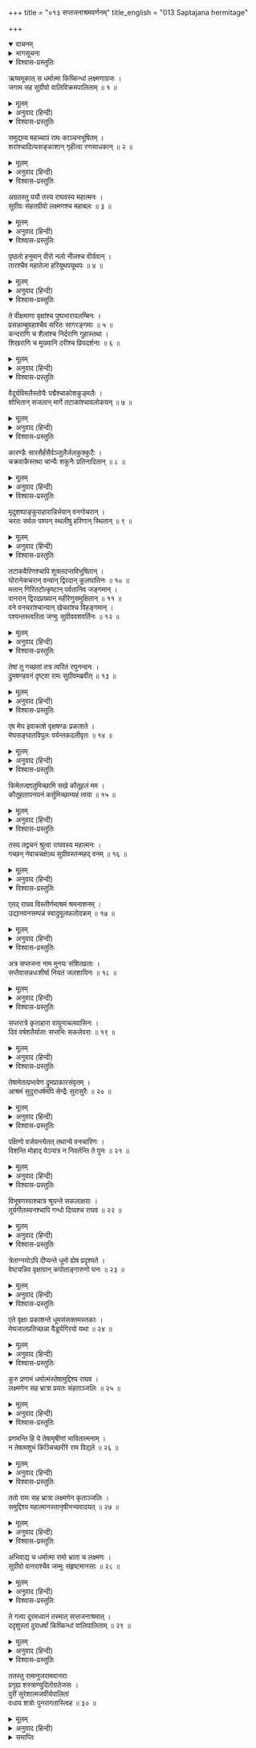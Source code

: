 +++
title = "०१३ सप्तजनाश्रमवर्णनम्"
title_english = "013 Saptajana hermitage"

+++
<details open><summary>वाचनम्</summary>
<div caption="श्रीराम-हरिसीताराममूर्ति-घनपाठिभ्यां वचनम्" class="audioEmbed" src="https://archive.org/download/Ramayana-recitation-Sriram-harisItArAmamUrti-Ghanapaati-v2/Kanda_4/Kanda_4_KSK-013-Saptha_Jana_Shrama_Varnanam_0.mp3"></div>
</details>

<details><summary>भागसूचना</summary>

13. श्रीराम आदिका मार्गमें वृक्षों, विविध जन्तुओं, जलाशयों तथा सप्तजन आश्रमका दूरसे दर्शन करते हुए पुनः किष्किन्धापुरीमें पहुँचना
</details>

<details open><summary>विश्वास-प्रस्तुतिः</summary>

ऋष्यमूकात् स धर्मात्मा किष्किन्धां लक्ष्मणाग्रजः ।  
जगाम सह सुग्रीवो वालिविक्रमपालिताम् ॥ १ ॥
</details>

<details><summary>मूलम्</summary>

ऋष्यमूकात् स धर्मात्मा किष्किन्धां लक्ष्मणाग्रजः ।  
जगाम सह सुग्रीवो वालिविक्रमपालिताम् ॥ १ ॥
</details>

<details><summary>अनुवाद (हिन्दी)</summary>

लक्ष्मणके बड़े भाई धर्मात्मा श्रीराम सुग्रीवको साथ लेकर पुनः ऋष्यमूकसे उस किष्किन्धापुरीकी ओर चले, जो वालीके पराक्रमसे सुरक्षित थी ॥ १ ॥
</details>

<details open><summary>विश्वास-प्रस्तुतिः</summary>

समुद्यम्य महच्चापं रामः काञ्चनभूषितम् ।  
शरांश्चादित्यसङ्काशान् गृहीत्वा रणसाधकान् ॥ २ ॥
</details>

<details><summary>मूलम्</summary>

समुद्यम्य महच्चापं रामः काञ्चनभूषितम् ।  
शरांश्चादित्यसङ्काशान् गृहीत्वा रणसाधकान् ॥ २ ॥
</details>

<details><summary>अनुवाद (हिन्दी)</summary>

अपने सुवर्णभूषित विशाल धनुषको उठाकर और युद्धमें सफलता दिखानेवाले सूर्यतुल्य तेजस्वी बाणोंको लेकर श्रीराम वहाँसे प्रस्थित हुए ॥ २ ॥
</details>

<details open><summary>विश्वास-प्रस्तुतिः</summary>

अग्रतस्तु ययौ तस्य राघवस्य महात्मनः ।  
सुग्रीवः संहतग्रीवो लक्ष्मणश्च महाबलः ॥ ३ ॥
</details>

<details><summary>मूलम्</summary>

अग्रतस्तु ययौ तस्य राघवस्य महात्मनः ।  
सुग्रीवः संहतग्रीवो लक्ष्मणश्च महाबलः ॥ ३ ॥
</details>

<details><summary>अनुवाद (हिन्दी)</summary>

महात्मा रघुनाथजीके आगे-आगे सुगठित ग्रीवावाले सुग्रीव और महाबली लक्ष्मण चल रहे थे ॥ ३ ॥
</details>

<details open><summary>विश्वास-प्रस्तुतिः</summary>

पृष्ठतो हनुमान् वीरो नलो नीलश्च वीर्यवान् ।  
तारश्चैव महातेजा हरियूथपयूथपः ॥ ४ ॥
</details>

<details><summary>मूलम्</summary>

पृष्ठतो हनुमान् वीरो नलो नीलश्च वीर्यवान् ।  
तारश्चैव महातेजा हरियूथपयूथपः ॥ ४ ॥
</details>

<details><summary>अनुवाद (हिन्दी)</summary>

और उनके पीछे वीर हनुमान्, नल, पराक्रमी नील तथा वानर-यूथपोंके भी यूथपति महातेजस्वी तार चल रहे थे ॥
</details>

<details open><summary>विश्वास-प्रस्तुतिः</summary>

ते वीक्षमाणा वृक्षांश्च पुष्पभारावलम्बिनः ।  
प्रसन्नाम्बुवहाश्चैव सरितः सागरङ्गमाः ॥ ५ ॥  
कन्दराणि च शैलांश्च निर्दराणि गुहास्तथा ।  
शिखराणि च मुख्यानि दरीश्च प्रियदर्शनाः ॥ ६ ॥
</details>

<details><summary>मूलम्</summary>

ते वीक्षमाणा वृक्षांश्च पुष्पभारावलम्बिनः ।  
प्रसन्नाम्बुवहाश्चैव सरितः सागरङ्गमाः ॥ ५ ॥  
कन्दराणि च शैलांश्च निर्दराणि गुहास्तथा ।  
शिखराणि च मुख्यानि दरीश्च प्रियदर्शनाः ॥ ६ ॥
</details>

<details><summary>अनुवाद (हिन्दी)</summary>

वे सब लोग फूलोंके भारसे झुके हुए वृक्षों, स्वच्छ जलवाली समुद्रगामिनी नदियों, कन्दराओं, पर्वतों, शिला-विवरों, गुफाओं, मुख्य-मुख्य शिखरों और सुन्दर दिखायी देनेवाली गहन गुफाओंको देखते हुए आगे बढ़ने लगे ॥
</details>

<details open><summary>विश्वास-प्रस्तुतिः</summary>

वैदूर्यविमलैस्तोयैः पद्मैश्चाकोशकुड्मलैः ।  
शोभितान् सजलान् मार्गे तटाकांश्चावलोकयन् ॥ ७ ॥
</details>

<details><summary>मूलम्</summary>

वैदूर्यविमलैस्तोयैः पद्मैश्चाकोशकुड्मलैः ।  
शोभितान् सजलान् मार्गे तटाकांश्चावलोकयन् ॥ ७ ॥
</details>

<details><summary>अनुवाद (हिन्दी)</summary>

उन्होंने मार्गमें ऐसे सजल सरोवरोंको भी देखा, जो वैदूर्यमणिके समान रंगवाले, निर्मल जल तथा कम खिले हुए मुकुलयुक्त कमलोंसे सुशोभित थे ॥ ७ ॥
</details>

<details open><summary>विश्वास-प्रस्तुतिः</summary>

कारण्डैः सारसैर्हंसैर्वञ्जुलैर्जलकुक्कुटैः ।  
चक्रवाकैस्तथा चान्यैः शकुनैः प्रतिनादितान् ॥ ८ ॥
</details>

<details><summary>मूलम्</summary>

कारण्डैः सारसैर्हंसैर्वञ्जुलैर्जलकुक्कुटैः ।  
चक्रवाकैस्तथा चान्यैः शकुनैः प्रतिनादितान् ॥ ८ ॥
</details>

<details><summary>अनुवाद (हिन्दी)</summary>

कारण्डव, सारस, हंस, वञ्जुल, जलमुर्ग, चक्रवाक तथा अन्य पक्षी उन सरोवरोंमें चहचहा रहे थे । उन सबकी प्रतिध्वनि वहाँ गूँज रही थी ॥ ८ ॥
</details>

<details open><summary>विश्वास-प्रस्तुतिः</summary>

मृदुशष्पाङ्कुराहारान्निर्भयान् वनगोचरान् ।  
चरतः सर्वतः पश्यन् स्थलीषु हरिणान् स्थितान् ॥ ९ ॥
</details>

<details><summary>मूलम्</summary>

मृदुशष्पाङ्कुराहारान्निर्भयान् वनगोचरान् ।  
चरतः सर्वतः पश्यन् स्थलीषु हरिणान् स्थितान् ॥ ९ ॥
</details>

<details><summary>अनुवाद (हिन्दी)</summary>

स्थलोंमें सब ओर हरी-हरी कोमल घासके अङ्कुरोंका आहार करनेवाले वनचारी हरिण कहीं निर्भय होकर चरते थे और कहीं खड़े दिखायी देते थे (इन सबको देखते हुए श्रीराम आदि किष्किन्धाकी ओर जा रहे थे) ॥ ९ ॥
</details>

<details open><summary>विश्वास-प्रस्तुतिः</summary>

तटाकवैरिणश्चापि शुक्लदन्तविभूषितान् ।  
घोरानेकचरान् वन्यान् द्विरदान् कूलघातिनः ॥ १० ॥  
मत्तान् गिरितटोत्कृष्टान् पर्वतानिव जङ्गमान् ।  
वानरान् द्विरदप्रख्यान् महीरेणुसमुक्षितान् ॥ ११ ॥  
वने वनचरांश्चान्यान् खेचरांश्च विहङ्गमान् ।  
पश्यन्तस्त्वरिता जग्मुः सुग्रीववशवर्तिनः ॥ १२ ॥
</details>

<details><summary>मूलम्</summary>

तटाकवैरिणश्चापि शुक्लदन्तविभूषितान् ।  
घोरानेकचरान् वन्यान् द्विरदान् कूलघातिनः ॥ १० ॥  
मत्तान् गिरितटोत्कृष्टान् पर्वतानिव जङ्गमान् ।  
वानरान् द्विरदप्रख्यान् महीरेणुसमुक्षितान् ॥ ११ ॥  
वने वनचरांश्चान्यान् खेचरांश्च विहङ्गमान् ।  
पश्यन्तस्त्वरिता जग्मुः सुग्रीववशवर्तिनः ॥ १२ ॥
</details>

<details><summary>अनुवाद (हिन्दी)</summary>

जो सफेद दाँतोंसे सुशोभित थे, देखनेमें भयंकर थे, अकेले विचरते थे और किनारोंको खोदकर नष्ट कर देनेके कारण सरोवरोंके शत्रु समझे जाते थे, ऐसे दो दाँतोंवाले मदमत्त जङ्गली हाथी चलते-फिरते पर्वतोंके समान जाते दिखायी देते थे । उन्होंने अपने दाँतोंसे पर्वतके तटप्रान्तको विदीर्ण कर दिया था । कहीं हाथी-जैसे विशालकाय वानर दृष्टिगोचर होते थे, जो धरतीकी धूलसे नहा उठे थे । इनके सिवा उस वनमें और भी बहुत-से जंगली जीव-जन्तु तथा आकाशचारी पक्षी विचरते देखे जाते थे । इन सबको देखते हुए श्रीराम आदि सब लोग सुग्रीवके वशवर्ती हो तीव्र गतिसे आगे बढ़ने लगे ॥ १०—१२ ॥
</details>

<details open><summary>विश्वास-प्रस्तुतिः</summary>

तेषां तु गच्छतां तत्र त्वरितं रघुनन्दनः ।  
द्रुमषण्डवनं दृष्ट्वा रामः सुग्रीवमब्रवीत् ॥ १३ ॥
</details>

<details><summary>मूलम्</summary>

तेषां तु गच्छतां तत्र त्वरितं रघुनन्दनः ।  
द्रुमषण्डवनं दृष्ट्वा रामः सुग्रीवमब्रवीत् ॥ १३ ॥
</details>

<details><summary>अनुवाद (हिन्दी)</summary>

उन यात्रा करनेवाले लोगोंमें वहाँ रघुकुलनन्दन श्रीरामने वृक्षसमूहोंसे सघन वनको देखकर सुग्रीवसे पूछा— ॥ १३ ॥
</details>

<details open><summary>विश्वास-प्रस्तुतिः</summary>

एष मेघ इवाकाशे वृक्षषण्डः प्रकाशते ।  
मेघसङ्घातविपुलः पर्यन्तकदलीवृतः ॥ १४ ॥
</details>

<details><summary>मूलम्</summary>

एष मेघ इवाकाशे वृक्षषण्डः प्रकाशते ।  
मेघसङ्घातविपुलः पर्यन्तकदलीवृतः ॥ १४ ॥
</details>

<details><summary>अनुवाद (हिन्दी)</summary>

‘वानरराज! आकाशमें मेघकी भाँति जो यह वृक्षोंका समूह प्रकाशित हो रहा है, क्या है? यह इतना विस्तृत है कि मेघोंकी घटाके समान छा रहा है । इसके किनारे-किनारे केलेके वृक्ष लगे हुए हैं, जिनसे वह सारा वृक्षसमूह घिर गया है ॥ १४ ॥
</details>

<details open><summary>विश्वास-प्रस्तुतिः</summary>

किमेतज्ज्ञातुमिच्छामि सखे कौतूहलं मम ।  
कौतूहलापनयनं कर्तुमिच्छाम्यहं त्वया ॥ १५ ॥
</details>

<details><summary>मूलम्</summary>

किमेतज्ज्ञातुमिच्छामि सखे कौतूहलं मम ।  
कौतूहलापनयनं कर्तुमिच्छाम्यहं त्वया ॥ १५ ॥
</details>

<details><summary>अनुवाद (हिन्दी)</summary>

‘सखे! यह कौन-सा वन है, यह मैं जानना चाहता हूँ । इसके लिये मेरे मनमें बड़ा कौतूहल है । मैं चाहता हूँ कि तुम्हारे द्वारा मेरे इस कौतूहलका निवारण हो’ ॥ १५ ॥
</details>

<details open><summary>विश्वास-प्रस्तुतिः</summary>

तस्य तद्वचनं श्रुत्वा राघवस्य महात्मनः ।  
गच्छन् नेवाचचक्षेऽथ सुग्रीवस्तन्महद् वनम् ॥ १६ ॥
</details>

<details><summary>मूलम्</summary>

तस्य तद्वचनं श्रुत्वा राघवस्य महात्मनः ।  
गच्छन् नेवाचचक्षेऽथ सुग्रीवस्तन्महद् वनम् ॥ १६ ॥
</details>

<details><summary>अनुवाद (हिन्दी)</summary>

महात्मा रघुनाथजीकी यह बात सुनकर सुग्रीवने चलते-चलते ही उस विशाल वनके विषयमें बताना आरम्भ किया ॥
</details>

<details open><summary>विश्वास-प्रस्तुतिः</summary>

एतद् राघव विस्तीर्णमाश्रमं श्रमनाशनम् ।  
उद्यानवनसम्पन्नं स्वादुमूलफलोदकम् ॥ १७ ॥
</details>

<details><summary>मूलम्</summary>

एतद् राघव विस्तीर्णमाश्रमं श्रमनाशनम् ।  
उद्यानवनसम्पन्नं स्वादुमूलफलोदकम् ॥ १७ ॥
</details>

<details><summary>अनुवाद (हिन्दी)</summary>

‘रघुनन्दन! यह एक विस्तृत आश्रम है, जो सबके श्रमका निवारण करनेवाला है । यह उद्यानों और उपवनोंसे युक्त है । यहाँ स्वादिष्ट फल-मूल और जल सुलभ होते हैं ॥
</details>

<details open><summary>विश्वास-प्रस्तुतिः</summary>

अत्र सप्तजना नाम मुनयः संशितव्रताः ।  
सप्तैवासन्नधःशीर्षा नियतं जलशायिनः ॥ १८ ॥
</details>

<details><summary>मूलम्</summary>

अत्र सप्तजना नाम मुनयः संशितव्रताः ।  
सप्तैवासन्नधःशीर्षा नियतं जलशायिनः ॥ १८ ॥
</details>

<details><summary>अनुवाद (हिन्दी)</summary>

‘इस आश्रममें सप्तजन नामसे प्रसिद्ध सात ही मुनि रहते थे, जो कठोर व्रतके पालनमें तत्पर थे । वे नीचे सिर करके तपस्या करते थे । नियमपूर्वक रहकर जलमें शयन करनेवाले थे ॥ १८ ॥
</details>

<details open><summary>विश्वास-प्रस्तुतिः</summary>

सप्तरात्रे कृताहारा वायुनाचलवासिनः ।  
दिवं वर्षशतैर्याताः सप्तभिः सकलेवराः ॥ १९ ॥
</details>

<details><summary>मूलम्</summary>

सप्तरात्रे कृताहारा वायुनाचलवासिनः ।  
दिवं वर्षशतैर्याताः सप्तभिः सकलेवराः ॥ १९ ॥
</details>

<details><summary>अनुवाद (हिन्दी)</summary>

‘सात दिन और सात रात व्यतीत करके वे केवल वायुका आहार करते थे तथा एक स्थानपर निश्चल भावसे रहते थे । इस प्रकार सात सौ वर्षोंतक तपस्या करके वे सशरीर स्वर्गलोकको चले गये ॥ १९ ॥
</details>

<details open><summary>विश्वास-प्रस्तुतिः</summary>

तेषामेतत्प्रभावेण द्रुमप्राकारसंवृतम् ।  
आश्रमं सुदुराधर्षमपि सेन्द्रैः सुरासुरैः ॥ २० ॥
</details>

<details><summary>मूलम्</summary>

तेषामेतत्प्रभावेण द्रुमप्राकारसंवृतम् ।  
आश्रमं सुदुराधर्षमपि सेन्द्रैः सुरासुरैः ॥ २० ॥
</details>

<details><summary>अनुवाद (हिन्दी)</summary>

‘उन्हींके प्रभावसे सघन वृक्षोंकी चहारदीवारीसे घिरा हुआ यह आश्रम इन्द्रसहित सम्पूर्ण देवताओं और असुरोंके लिये भी अत्यन्त दुर्धर्ष बना हुआ है ॥ २० ॥
</details>

<details open><summary>विश्वास-प्रस्तुतिः</summary>

पक्षिणो वर्जयन्त्येतत् तथान्ये वनचारिणः ।  
विशन्ति मोहाद् येऽप्यत्र न निवर्तन्ति ते पुनः ॥ २१ ॥
</details>

<details><summary>मूलम्</summary>

पक्षिणो वर्जयन्त्येतत् तथान्ये वनचारिणः ।  
विशन्ति मोहाद् येऽप्यत्र न निवर्तन्ति ते पुनः ॥ २१ ॥
</details>

<details><summary>अनुवाद (हिन्दी)</summary>

‘पक्षी तथा दूसरे वनचर जीव इसे दूरसे ही त्याग देते हैं । जो मोहवश इसके भीतर प्रवेश करते हैं, वे फिर कभी नहीं लौटते हैं ॥ २१ ॥
</details>

<details open><summary>विश्वास-प्रस्तुतिः</summary>

विभूषणरवाश्चात्र श्रूयन्ते सकलाक्षराः ।  
तूर्यगीतस्वनश्चापि गन्धो दिव्यश्च राघव ॥ २२ ॥
</details>

<details><summary>मूलम्</summary>

विभूषणरवाश्चात्र श्रूयन्ते सकलाक्षराः ।  
तूर्यगीतस्वनश्चापि गन्धो दिव्यश्च राघव ॥ २२ ॥
</details>

<details><summary>अनुवाद (हिन्दी)</summary>

‘रघुनन्दन! यहाँ मधुर अक्षरवाली वाणीके साथ-साथ आभूषणोंकी झनकारें भी सुनी जाती हैं । वाद्य और गीतकी मधुर ध्वनि भी कानोंमें पड़ती है और दिव्य सुगन्धका भी अनुभव होता है ॥ २२ ॥
</details>

<details open><summary>विश्वास-प्रस्तुतिः</summary>

त्रेताग्नयोऽपि दीप्यन्ते धूमो ह्येष प्रदृश्यते ।  
वेष्टयन्निव वृक्षाग्रान् कपोताङ्गारुणो घनः ॥ २३ ॥
</details>

<details><summary>मूलम्</summary>

त्रेताग्नयोऽपि दीप्यन्ते धूमो ह्येष प्रदृश्यते ।  
वेष्टयन्निव वृक्षाग्रान् कपोताङ्गारुणो घनः ॥ २३ ॥
</details>

<details><summary>अनुवाद (हिन्दी)</summary>

‘यहाँ आहवनीय आदि त्रिविध अग्नियाँ भी प्रज्वलित होती हैं । यह कबूतरके अंगोंकी भाँति धूसर रंगवाला घना धूम उठता दिखायी देता है, जो वृक्षोंकी शिखाओंको आवेष्टित-सा कर रहा है ॥ २३ ॥
</details>

<details open><summary>विश्वास-प्रस्तुतिः</summary>

एते वृक्षाः प्रकाशन्ते धूमसंसक्तमस्तकाः ।  
मेघजालप्रतिच्छन्ना वैडूर्यगिरयो यथा ॥ २४ ॥
</details>

<details><summary>मूलम्</summary>

एते वृक्षाः प्रकाशन्ते धूमसंसक्तमस्तकाः ।  
मेघजालप्रतिच्छन्ना वैडूर्यगिरयो यथा ॥ २४ ॥
</details>

<details><summary>अनुवाद (हिन्दी)</summary>

‘जिनके शिखाओंपर होम-धूम छा रहे हैं, वे ये वृक्ष मेघसमूहोंसे आच्छादित हुए नीलमके पर्वतोंकी भाँति प्रकाशित हो रहे हैं ॥ २४ ॥
</details>

<details open><summary>विश्वास-प्रस्तुतिः</summary>

कुरु प्रणामं धर्मात्मंस्तेषामुद्दिश्य राघव ।  
लक्ष्मणेन सह भ्रात्रा प्रयतः संहताञ्जलिः ॥ २५ ॥
</details>

<details><summary>मूलम्</summary>

कुरु प्रणामं धर्मात्मंस्तेषामुद्दिश्य राघव ।  
लक्ष्मणेन सह भ्रात्रा प्रयतः संहताञ्जलिः ॥ २५ ॥
</details>

<details><summary>अनुवाद (हिन्दी)</summary>

‘धर्मात्मा रघुनन्दन! आप मनको एकाग्र करके दोनों हाथ जोड़कर भाई लक्ष्मणके साथ उन मुनियोंके उद्देश्यसे प्रणाम कीजिये ॥ २५ ॥
</details>

<details open><summary>विश्वास-प्रस्तुतिः</summary>

प्रणमन्ति हि ये तेषामृषीणां भावितात्मनाम् ।  
न तेषामशुभं किञ्चिच्छरीरे राम विद्यते ॥ २६ ॥
</details>

<details><summary>मूलम्</summary>

प्रणमन्ति हि ये तेषामृषीणां भावितात्मनाम् ।  
न तेषामशुभं किञ्चिच्छरीरे राम विद्यते ॥ २६ ॥
</details>

<details><summary>अनुवाद (हिन्दी)</summary>

‘श्रीराम! जो उन पवित्र अन्तःकरणवाले ऋषियोंको प्रणाम करते हैं, उनके शरीरमें किंचिन्मात्र भी अशुभ नहीं रह जाता है’ ॥ २६ ॥
</details>

<details open><summary>विश्वास-प्रस्तुतिः</summary>

ततो रामः सह भ्रात्रा लक्ष्मणेन कृताञ्जलिः ।  
समुद्दिश्य महात्मानस्तानृषीनभ्यवादयत् ॥ २७ ॥
</details>

<details><summary>मूलम्</summary>

ततो रामः सह भ्रात्रा लक्ष्मणेन कृताञ्जलिः ।  
समुद्दिश्य महात्मानस्तानृषीनभ्यवादयत् ॥ २७ ॥
</details>

<details><summary>अनुवाद (हिन्दी)</summary>

तब भाई लक्ष्मणसहित श्रीरामने हाथ जोड़कर उन महात्मा ऋषियोंके उद्देश्यसे प्रणाम किया ॥ २७ ॥
</details>

<details open><summary>विश्वास-प्रस्तुतिः</summary>

अभिवाद्य च धर्मात्मा रामो भ्राता च लक्ष्मणः ।  
सुग्रीवो वानराश्चैव जम्मुः संहृष्टमानसाः ॥ २८ ॥
</details>

<details><summary>मूलम्</summary>

अभिवाद्य च धर्मात्मा रामो भ्राता च लक्ष्मणः ।  
सुग्रीवो वानराश्चैव जम्मुः संहृष्टमानसाः ॥ २८ ॥
</details>

<details><summary>अनुवाद (हिन्दी)</summary>

धर्मात्मा श्रीराम, उनके छोटे भाई लक्ष्मण, सुग्रीव तथा अन्य सभी वानर उन ऋषियोंको प्रणाम करके प्रसन्नचित्त हो आगे बढ़े ॥ २८ ॥
</details>

<details open><summary>विश्वास-प्रस्तुतिः</summary>

ते गत्वा दूरमध्वानं तस्मात् सप्तजनाश्रमात् ।  
ददृशुस्तां दुराधर्षां किष्किन्धां वालिपालिताम् ॥ २९ ॥
</details>

<details><summary>मूलम्</summary>

ते गत्वा दूरमध्वानं तस्मात् सप्तजनाश्रमात् ।  
ददृशुस्तां दुराधर्षां किष्किन्धां वालिपालिताम् ॥ २९ ॥
</details>

<details><summary>अनुवाद (हिन्दी)</summary>

उस सप्तजनाश्रमसे दूरतकका मार्ग तय कर लेनेके पश्चात् उन सबने वालीद्वारा सुरक्षित किष्किन्धापुरीको देखा ॥
</details>

<details open><summary>विश्वास-प्रस्तुतिः</summary>

ततस्तु रामानुजरामवानराः  
प्रगृह्य शस्त्राण्युदितोग्रतेजसः ।  
पुरीं सुरेशात्मजवीर्यपालितां  
वधाय शत्रोः पुनरागतास्त्विह ॥ ३० ॥
</details>

<details><summary>मूलम्</summary>

ततस्तु रामानुजरामवानराः  
प्रगृह्य शस्त्राण्युदितोग्रतेजसः ।  
पुरीं सुरेशात्मजवीर्यपालितां  
वधाय शत्रोः पुनरागतास्त्विह ॥ ३० ॥
</details>

<details><summary>अनुवाद (हिन्दी)</summary>

तदनन्तर श्रीरामके छोटे भाई लक्ष्मण, श्रीराम तथा वानर, जिनका उग्र तेज उदित हुआ था, हाथोंमें अस्त्र-शस्त्र लेकर इन्द्रकुमार वालीके पराक्रमसे पालित किष्किन्धापुरीमें शत्रुवधके निमित्त पुनः आ पहुँचे ॥ ३० ॥
</details>

<details><summary>समाप्तिः</summary>

इत्यार्षे श्रीमद्रामायणे वाल्मीकीये आदिकाव्ये किष्किन्धाकाण्डे त्रयोदशः सर्गः ॥ १३ ॥  
इस प्रकार श्रीवाल्मीकिनिर्मित आर्षरामयाण आदिकाव्यके किष्किन्धाकाण्डमें तेरहवाँ सर्ग पूरा हुआ ॥ १३ ॥
</details>

